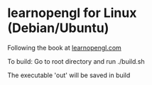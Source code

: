# learnopengl for Linux (Debian/Ubuntu)
Following the book at [learnopengl.com](learnopengl.com)

To build: Go to root directory and run
    ./build.sh

The executable 'out' will be saved in build

